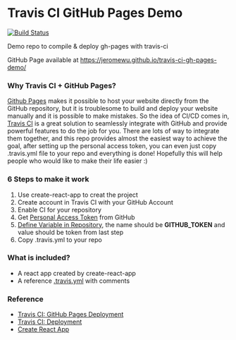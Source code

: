 Travis CI GitHub Pages Demo
=========================

[![Build Status](https://travis-ci.org/jeromewu/travis-ci-gh-pages-demo.svg?branch=master)](https://travis-ci.org/jeromewu/travis-ci-gh-pages-demo)

Demo repo to compile &amp; deploy gh-pages with travis-ci

GitHub Page available at https://jeromewu.github.io/travis-ci-gh-pages-demo/

### Why Travis CI + GitHub Pages?

[Github Pages](https://pages.github.com/) makes it possible to host your website directly from the GitHub repository, but it is troublesome to build and deploy your website manually and it is possible to make mistakes. So the idea of CI/CD comes in, [Travis CI](https://travis-ci.org/) is a great solution to seamlessly integrate with GitHub and provide powerful features to do the job for you. There are lots of way to integrate them together, and this repo provides almost the easiest way to achieve the goal, after setting up the personal access token, you can even just copy .travis.yml file to your repo and everything is done! Hopefully this will help people who would like to make their life easier :)

### 6 Steps to make it work

1. Use create-react-app to creat the project
1. Create account in Travis CI with your GitHub Account
1. Enable CI for your repository
1. Get [Personal Access Token](https://help.github.com/articles/creating-a-personal-access-token-for-the-command-line/) from GitHub
1. [Define Variable in Repository](https://docs.travis-ci.com/user/environment-variables#Defining-Variables-in-Repository-Settings), the name should be **GITHUB_TOKEN** and value should be token from last step
1. Copy .travis.yml to your repo

### What is included?

- A react app created by create-react-app
- A reference [.travis.yml](https://github.com/jeromewu/travis-ci-gh-pages-demo/blob/master/.travis.yml) with comments

### Reference

- [Travis CI: GitHub Pages Deployment](https://docs.travis-ci.com/user/deployment/pages)
- [Travis CI: Deployment](https://docs.travis-ci.com/user/deployment)
- [Create React App](https://github.com/facebook/create-react-app)
